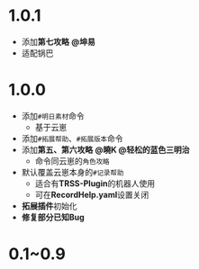 # 1.0.1
* 添加**第七攻略** **@坤易**
* 适配锅巴

# 1.0.0
* 添加`#明日素材`命令
  * 基于云崽
* 添加`#拓展帮助`、`#拓展版本`命令
* 添加**第五、第六攻略** **@曉K @轻松的蓝色三明治**
  * 命令同云崽的`角色攻略`
* 默认覆盖云崽本身的`#记录帮助`
  * 适合有**TRSS-Plugin**的机器人使用
  * 可在**RecordHelp.yaml**设置关闭
* **拓展插件**初始化
* **修复部分已知Bug**

# 0.1~0.9
